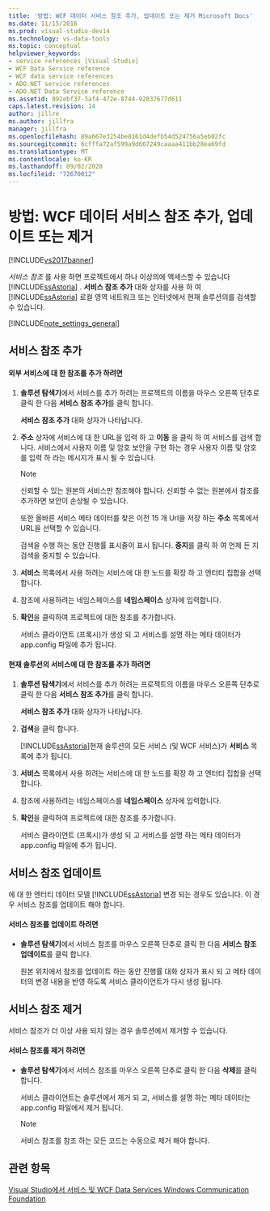 ```yaml
---
title: '방법: WCF 데이터 서비스 참조 추가, 업데이트 또는 제거 Microsoft Docs'
ms.date: 11/15/2016
ms.prod: visual-studio-dev14
ms.technology: vs-data-tools
ms.topic: conceptual
helpviewer_keywords:
- service references [Visual Studio]
- WCF Data Service reference
- WCF data service references
- ADO.NET service references
- ADO.NET Data Service reference
ms.assetid: 892ebf37-3af4-472e-8744-92837677d611
caps.latest.revision: 14
author: jillre
ms.author: jillfra
manager: jillfra
ms.openlocfilehash: 89a667e3254be8161d4defb54d524756a5eb02fc
ms.sourcegitcommit: 6cfffa72af599a9d667249caaaa411bb28ea69fd
ms.translationtype: MT
ms.contentlocale: ko-KR
ms.lasthandoff: 09/02/2020
ms.locfileid: "72670012"
---
```

# <a name="how-to-add-update-or-remove-a-wcf-data-service-reference"></a>방법: WCF 데이터 서비스 참조 추가, 업데이트 또는 제거
[!INCLUDE[vs2017banner](../includes/vs2017banner.md)]

*서비스 참조* 를 사용 하면 프로젝트에서 하나 이상의에 액세스할 수 있습니다 [!INCLUDE[ssAstoria](../includes/ssastoria-md.md)] . **서비스 참조 추가** 대화 상자를 사용 하 여 [!INCLUDE[ssAstoria](../includes/ssastoria-md.md)] 로컬 영역 네트워크 또는 인터넷에서 현재 솔루션의를 검색할 수 있습니다.

 [!INCLUDE[note_settings_general](../includes/note-settings-general-md.md)]

## <a name="adding-a-service-reference"></a>서비스 참조 추가

#### <a name="to-add-a-reference-to-an-external-service"></a>외부 서비스에 대 한 참조를 추가 하려면

1. **솔루션 탐색기**에서 서비스를 추가 하려는 프로젝트의 이름을 마우스 오른쪽 단추로 클릭 한 다음 **서비스 참조 추가**를 클릭 합니다.

     **서비스 참조 추가** 대화 상자가 나타납니다.

2. **주소** 상자에 서비스에 대 한 URL을 입력 하 고 **이동** 을 클릭 하 여 서비스를 검색 합니다. 서비스에서 사용자 이름 및 암호 보안을 구현 하는 경우 사용자 이름 및 암호를 입력 하 라는 메시지가 표시 될 수 있습니다.

    > [!NOTE]
    > 신뢰할 수 있는 원본의 서비스만 참조해야 합니다. 신뢰할 수 없는 원본에서 참조를 추가하면 보안이 손상될 수 있습니다.

     또한 올바른 서비스 메타 데이터를 찾은 이전 15 개 Url을 저장 하는 **주소** 목록에서 URL을 선택할 수 있습니다.

     검색을 수행 하는 동안 진행률 표시줄이 표시 됩니다. **중지**를 클릭 하 여 언제 든 지 검색을 중지할 수 있습니다.

3. **서비스** 목록에서 사용 하려는 서비스에 대 한 노드를 확장 하 고 엔터티 집합을 선택 합니다.

4. 참조에 사용하려는 네임스페이스를 **네임스페이스** 상자에 입력합니다.

5. **확인**을 클릭하여 프로젝트에 대한 참조를 추가합니다.

     서비스 클라이언트 (프록시)가 생성 되 고 서비스를 설명 하는 메타 데이터가 app.config 파일에 추가 됩니다.

#### <a name="to-add-a-reference-to-a-service-in-the-current-solution"></a>현재 솔루션의 서비스에 대 한 참조를 추가 하려면

1. **솔루션 탐색기**에서 서비스를 추가 하려는 프로젝트의 이름을 마우스 오른쪽 단추로 클릭 한 다음 **서비스 참조 추가**를 클릭 합니다.

     **서비스 참조 추가** 대화 상자가 나타납니다.

2. **검색**을 클릭 합니다.

     [!INCLUDE[ssAstoria](../includes/ssastoria-md.md)]현재 솔루션의 모든 서비스 (및 WCF 서비스)가 **서비스** 목록에 추가 됩니다.

3. **서비스** 목록에서 사용 하려는 서비스에 대 한 노드를 확장 하 고 엔터티 집합을 선택 합니다.

4. 참조에 사용하려는 네임스페이스를 **네임스페이스** 상자에 입력합니다.

5. **확인**을 클릭하여 프로젝트에 대한 참조를 추가합니다.

     서비스 클라이언트 (프록시)가 생성 되 고 서비스를 설명 하는 메타 데이터가 app.config 파일에 추가 됩니다.

## <a name="updating-a-service-reference"></a>서비스 참조 업데이트
 에 대 한 엔터티 데이터 모델 [!INCLUDE[ssAstoria](../includes/ssastoria-md.md)] 변경 되는 경우도 있습니다. 이 경우 서비스 참조를 업데이트 해야 합니다.

#### <a name="to-update-a-service-reference"></a>서비스 참조를 업데이트 하려면

- **솔루션 탐색기**에서 서비스 참조를 마우스 오른쪽 단추로 클릭 한 다음 **서비스 참조 업데이트**를 클릭 합니다.

     원본 위치에서 참조를 업데이트 하는 동안 진행률 대화 상자가 표시 되 고 메타 데이터의 변경 내용을 반영 하도록 서비스 클라이언트가 다시 생성 됩니다.

## <a name="removing-a-service-reference"></a>서비스 참조 제거
 서비스 참조가 더 이상 사용 되지 않는 경우 솔루션에서 제거할 수 있습니다.

#### <a name="to-remove-a-service-reference"></a>서비스 참조를 제거 하려면

- **솔루션 탐색기**에서 서비스 참조를 마우스 오른쪽 단추로 클릭 한 다음 **삭제**를 클릭 합니다.

     서비스 클라이언트는 솔루션에서 제거 되 고, 서비스를 설명 하는 메타 데이터는 app.config 파일에서 제거 됩니다.

    > [!NOTE]
    > 서비스 참조를 참조 하는 모든 코드는 수동으로 제거 해야 합니다.

## <a name="see-also"></a>관련 항목
 [Visual Studio에서 서비스 및 WCF Data Services Windows Communication Foundation](../data-tools/windows-communication-foundation-services-and-wcf-data-services-in-visual-studio.md)

